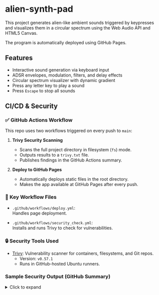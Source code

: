 # alien-synth-pad

This project generates alien-like ambient sounds triggered by keypresses and visualizes them in a circular spectrum using the Web Audio API and HTML5 Canvas.

The program is automatically deployed using GitHub Pages.

## Features

- Interactive sound generation via keyboard input
- ADSR envelopes, modulation, filters, and delay effects
- Circular spectrum visualizer with dynamic gradient
- Press any letter key to play a sound
- Press `Escape` to stop all sounds

## CI/CD & Security

### ✅ GitHub Actions Workflow

This repo uses two workflows triggered on every push to `main`:

1. **Trivy Security Scanning**
   - Scans the full project directory in filesystem (`fs`) mode.
   - Outputs results to a `trivy.txt` file.
   - Publishes findings in the GitHub Actions summary.

2. **Deploy to GitHub Pages**
   - Automatically deploys static files in the root directory.
   - Makes the app available at GitHub Pages after every push.

### 📄 Key Workflow Files

- `.github/workflows/deploy.yml`:  
  Handles page deployment.

- `.github/workflows/security_check.yml`:  
  Installs and runs Trivy to check for vulnerabilities.

### 🔒 Security Tools Used

- [Trivy](https://github.com/aquasecurity/trivy): Vulnerability scanner for containers, filesystems, and Git repos.
  - Version: `v0.57.1`
  - Runs in GitHub-hosted Ubuntu runners.

### Sample Security Output (GitHub Summary)

<details>
<summary>Click to expand</summary>

```text
# Example Trivy output
testfile.js (node)
===================
Total: 0 (HIGH: 0, MEDIUM: 0, LOW: 0)